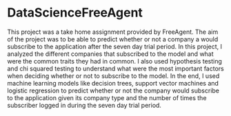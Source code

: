 # DataScienceFreeAgent
This project was a take home assignment provided by FreeAgent. The aim of the project was to be able to predict whether or not a company a would subscribe to the application after the seven day trial period. In this project, I analyzed the different companies that subscribed to the model and what were the common traits they had in common. I also used hypothesis testing and chi squared testing to understand what were the most important factors when deciding whether or not to subscribe to the model. In the end, I used machine learning models like decision trees, support vector machines and logistic regression to predict whether or not the company would subscribe to the application given its company type and the number of times the subscriber logged in during the seven day trial period. 
